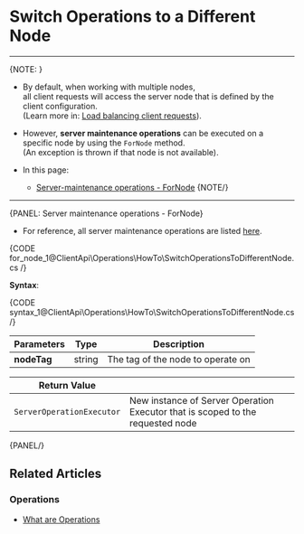 # Switch Operations to a Different Node

---

{NOTE: }

* By default, when working with multiple nodes,  
  all client requests will access the server node that is defined by the client configuration.  
  (Learn more in: [Load balancing client requests](../../../client-api/configuration/load-balance/overview)).

* However, **server maintenance operations** can be executed on a specific node by using the `ForNode` method.  
  (An exception is thrown if that node is not available).

* In this page:
    * [Server-maintenance operations - ForNode](../../../client-api/operations/how-to/switch-operations-to-a-different-node#server-maintenance-operations---fornode)
{NOTE/}

---

{PANEL: Server maintenance operations - ForNode}

* For reference, all server maintenance operations are listed [here](../../../client-api/operations/what-are-operations#server-maintenance-operations).

{CODE for_node_1@ClientApi\Operations\HowTo\SwitchOperationsToDifferentNode.cs /}

**Syntax**:

{CODE syntax_1@ClientApi\Operations\HowTo\SwitchOperationsToDifferentNode.cs /}

| Parameters | Type | Description |
| - | - | - |
| **nodeTag** | string | The tag of the node to operate on |

| Return Value | |
| - | - |
| `ServerOperationExecutor` | New instance of Server Operation Executor that is scoped to the requested node |

{PANEL/}

## Related Articles

### Operations

- [What are Operations](../../../client-api/operations/what-are-operations)
